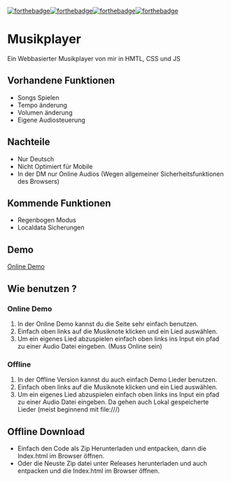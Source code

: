[![forthebadge](https://forthebadge.com/images/badges/0-percent-optimized.svg)](https://forthebadge.com)[![forthebadge](https://forthebadge.com/images/badges/mom-made-pizza-rolls.svg)](https://forthebadge.com)[![forthebadge](https://forthebadge.com/images/badges/built-with-love.svg)](https://forthebadge.com)[![forthebadge](https://forthebadge.com/images/badges/open-source.svg)](https://forthebadge.com)
# Musikplayer
 Ein Webbasierter Musikplayer von mir in HMTL, CSS und JS
 
 ## Vorhandene Funktionen
 + Songs Spielen
 + Tempo änderung
 + Volumen änderung
 + Eigene Audiosteuerung
 
 ## Nachteile
 - Nur Deutsch
 - Nicht Optimiert für Mobile
 - In der DM nur Online Audios (Wegen allgemeiner Sicherheitsfunktionen des Browsers)
 
 ## Kommende Funktionen
 + Regenbogen Modus
 + Localdata Sicherungen
 
 ## Demo
 [Online Demo](https://projekte.soracent.de/webprojekte/musikplayer/)
 
 ## Wie benutzen ?
 ### Online Demo
 1. In der Online Demo kannst du die Seite sehr einfach benutzen.
 2. Einfach oben links auf die Musiknote klicken und ein Lied auswählen.
 3. Um ein eigenes Lied abzuspielen einfach oben links ins Input ein pfad zu einer Audio Datei eingeben. (Muss Online sein)
 
 ### Offline
 1. In der Offline Version kannst du auch einfach Demo Lieder benutzen.
 2. Einfach oben links auf die Musiknote klicken und ein Lied auswählen.
 3. Um ein eigenes Lied abzuspielen einfach oben links ins Input ein pfad zu einer Audio Datei eingeben. Da gehen auch Lokal gespeicherte Lieder (meist beginnend mit file:///)
 
 ## Offline Download
 - Einfach den Code als Zip Herunterladen und entpacken, dann die Index.html im Browser öffnen.
 - Oder die Neuste Zip datei unter Releases herunterladen und auch entpacken und die Index.html im Browser öffnen.
 
